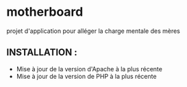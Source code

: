 # motherboard
projet d'application pour alléger la charge mentale des mères


## INSTALLATION :
- Mise à jour de la version d'Apache à la plus récente
- Mise à jour de la version de PHP à la plus récente  
